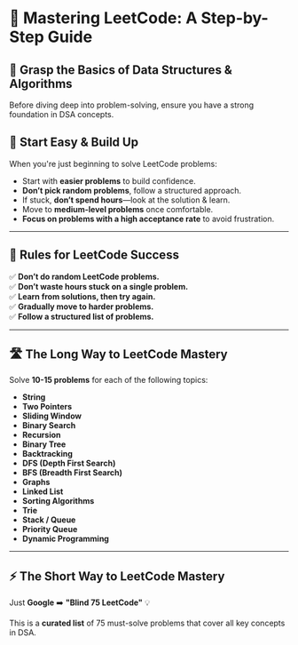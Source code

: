 # 🚀 Mastering LeetCode: A Step-by-Step Guide

## 📌 Grasp the Basics of Data Structures & Algorithms

Before diving deep into problem-solving, ensure you have a strong foundation in DSA concepts.

## 🎯 Start Easy & Build Up

When you're just beginning to solve LeetCode problems:

- Start with **easier problems** to build confidence.
- **Don’t pick random problems**, follow a structured approach.
- If stuck, **don’t spend hours**—look at the solution & learn.
- Move to **medium-level problems** once comfortable.
- **Focus on problems with a high acceptance rate** to avoid frustration.

---

## 📜 Rules for LeetCode Success

✅ **Don’t do random LeetCode problems.**  
✅ **Don’t waste hours stuck on a single problem.**  
✅ **Learn from solutions, then try again.**  
✅ **Gradually move to harder problems.**  
✅ **Follow a structured list of problems.**

---

## 🛣️ The Long Way to LeetCode Mastery

Solve **10-15 problems** for each of the following topics:

- **String**
- **Two Pointers**
- **Sliding Window**
- **Binary Search**
- **Recursion**
- **Binary Tree**
- **Backtracking**
- **DFS (Depth First Search)**
- **BFS (Breadth First Search)**
- **Graphs**
- **Linked List**
- **Sorting Algorithms**
- **Trie**
- **Stack / Queue**
- **Priority Queue**
- **Dynamic Programming**

---

## ⚡ The Short Way to LeetCode Mastery

Just **Google** ➡️ **"Blind 75 LeetCode"** 💡

This is a **curated list** of 75 must-solve problems that cover all key concepts in DSA.
